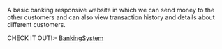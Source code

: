 A basic banking responsive website in which we
can send money to the other customers and can also
view transaction history and details about different
customers.

CHECK IT OUT!:-
[BankingSystem](https://aayush2211.github.io/banking-system/)
